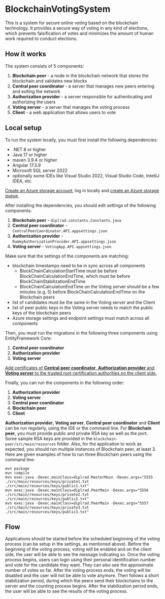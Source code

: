 # BlockchainVotingSystem
This is a system for secure online voting based on the blockchain technology. It provides a secure way of voting in any kind of elections, which prevents falsification of votes and minimizes the amount of human work required to conduct elections.

## How it works
The system consists of 5 components:
1. **Blockchain peer** - a node in the blockchain network that stores the blockchain and validates new blocks
2. **Central peer coordinator** - a server that manages new peers entering and exiting the network
3. **Authorization provider** - a server responsible for authenticating and authorizing the users
4. **Voting server** - a server that manages the voting process
5. **Client** - a web application that allows users to vote

## Local setup
To run the system locally, you must first install the following dependencies:
- .NET 8 or higher
- Java 17 or higher
- maven 3.9.4 or higher
- Angular 17.3.9
- Microsoft SQL server 2022 
- optionally some IDEs like Visual Studio 2022, Visual Studio Code, IntelliJ IDEA, etc.

[Create an Azure storage account](https://learn.microsoft.com/en-us/azure/storage/common/storage-account-create?tabs=azure-portal), log in locally and [create an Azure storage queue](https://learn.microsoft.com/en-us/azure/storage/queues/storage-quickstart-queues-portal).

After installing the dependencies, you should edit settings of the following components:
1. **Blockchain peer** - `diplrad.constants.Constants.java`
2. **Central peer coordinator** - `CentralPeerCoordinator.API.appsettings.json`
3. **Authorization provider** - `DummyAuthorizationProvider.API.appsettings.json`
4. **Voting server** - `VotingApp.API.appsettings.json`

Make sure that the settings of the components are matching:
* blockchain timestamps need to be in sync across all components 
  * BlockChainCalculationStartTime must be before BlockChainCalculationEndTime, which must be before BlockChainStabilizationEndTime
  * BlockChainCalculationEndTime on the Voting server should be a few minutes (e.g. 5) before BlockChainCalculationEndTime on the Blockchain peers
* list of candidates must be the same in the Voting server and the Client
* list of peer public keys in the Voting server needs to match the public keys of the blockchain peers
* Azure storage settings and endpoint settings must match across all components

Then, you must run the migrations in the following three components using EntityFramework Core:
1. **Central peer coordinator**
2. **Authorization provider**
3. **Voting server**

[Add certificates of **Central peer coordinator**, **Authorization provider** and **Voting server** to the trusted root certification authorities on the client side.](https://help.highbond.com/helpdocs/analytics-exchange/5/Content/ax_administration/t_importing_certificates_into_the_java_cacerts_file.html)

Finally, you can run the components in the following order:
1. **Authorization provider**
2. **Voting server**
3. **Central peer coordinator**
4. **Blockchain peer**
5. **Client**

**Authorization provider**, **Voting server**, **Central peer coordinator** and **Client** can be run regularly, using the IDE or the command line. 
For **Blockchain peer**, you must provide public and private RSA key as well as the port. Some sample RSA keys are provided in the `blockchain-peer/src/main/resources` folder.
Also, for the application to work as expected, you should run multiple instances of Blockchain peer, at least 3. 
Here are given examples of how to run three Blockchain peers using the command line:
```
mvn package
mvn compile
mvn exec:java -Dexec.mainClass=diplrad.MasterMain -Dexec.args="5555 ./src/main/resources/keys/private1.txt ./src/main/resources/keys/public1.txt"
mvn exec:java -Dexec.mainClass=diplrad.PeerMain -Dexec.args="5556 ./src/main/resources/keys/private2.txt ./src/main/resources/keys/public2.txt"
mvn exec:java -Dexec.mainClass=diplrad.PeerMain -Dexec.args="5557 ./src/main/resources/keys/private3.txt ./src/main/resources/keys/public3.txt"
```

## Flow
Applications should be started before the scheduled beginning of the voting process (can be setup in the settings, as mentioned above).
Before the beginning of the voting process, voting will be enabled and on the client side, the user will be able to see the message indicating so.
Once the voting process begins, users can login using their personal identification number and vote for the candidate they want. They can also see the approximate number of votes so far.
After the voting process ends, the voting will be disabled and the user will not be able to vote anymore. Then follows a short stabilization period, during which the peers send their blockchains to the server and the counting process begins. After the stabilization period ends, the user will be able to see the results of the voting process.


